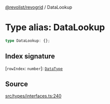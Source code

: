 [@revolist/revogrid](README.md) / DataLookup

# Type alias: DataLookup

```ts
type DataLookup: {};
```

## Index signature

 \[`rowIndex`: `number`\]: [`DataType`](Type.DataType.md)

## Source

[src/types/interfaces.ts:240](https://github.com/revolist/revogrid/blob/ace6403c43f42f0eb026a7e73c0ae179d3a4c66f/src/types/interfaces.ts#L240)
